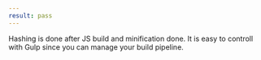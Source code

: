 ```yaml
---
result: pass
---
```


Hashing is done after JS build and minification done. It is easy to controll with Gulp since you can manage your build pipeline.

